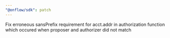 ```yaml
---
"@onflow/sdk": patch
---
```


Fix erroneous sansPrefix requirement for acct.addr in authorization function which occured when proposer and authorizer did not match
